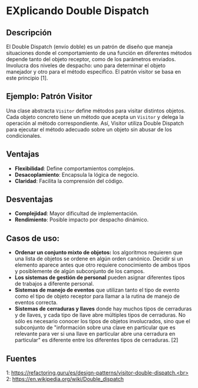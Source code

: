 # EXplicando Double Dispatch

## Descripción

El Double Dispatch (envío doble) es un patrón de diseño que maneja situaciones donde el comportamiento de una función en diferentes métodos depende tanto del objeto receptor, como de los parámetros enviados. Involucra dos niveles de despacho: uno para determinar el objeto manejador y otro para el método específico. El patrón visitor se basa en este principio [1].

## Ejemplo: Patrón Visitor

Una clase abstracta `Visitor` define métodos para visitar distintos objetos. Cada objeto concreto tiene un método que acepta un `Visitor` y delega la operación al método correspondiente. Así, Visitor utiliza Double Dispatch para ejecutar el método adecuado sobre un objeto sin abusar de los condicionales.

## Ventajas

- **Flexibilidad**: Define comportamientos complejos.
- **Desacoplamiento**: Encapsula la lógica de negocio.
- **Claridad**: Facilita la comprensión del código.

## Desventajas

- **Complejidad**: Mayor dificultad de implementación.
- **Rendimiento**: Posible impacto por despacho dinámico.

## Casos de uso:
- **Ordenar un conjunto mixto de objetos:** los algoritmos requieren que una lista de objetos se ordene en algún orden canónico. Decidir si un elemento aparece antes que otro requiere conocimiento de ambos tipos y posiblemente de algún subconjunto de los campos.
- **Los sistemas de gestión de personal** pueden asignar diferentes tipos de trabajos a diferente personal.
- **Sistemas de manejo de eventos** que utilizan tanto el tipo de evento como el tipo de objeto receptor para llamar a la rutina de manejo de eventos correcta.
- **Sistemas de cerraduras y llaves** donde hay muchos tipos de cerraduras y de llaves, y cada tipo de llave abre múltiples tipos de cerraduras. No sólo es necesario conocer los tipos de objetos involucrados, sino que el subconjunto de "información sobre una clave en particular que es relevante para ver si una llave en particular abre una cerradura en particular" es diferente entre los diferentes tipos de cerraduras. [2]

## Fuentes
1: https://refactoring.guru/es/design-patterns/visitor-double-dispatch.<br>
2: https://en.wikipedia.org/wiki/Double_dispatch